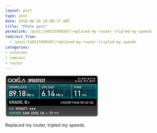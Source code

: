 ```yaml
---
layout: post
type: post
date: 2016-06-26 20:08:37 GMT
title: "Photo post"
permalink: /post/146515990507/replaced-my-router-tripled-my-speeds
redirect_from: 
  - /post/146515990507/replaced-my-router-tripled-my-speeds
categories:
- internet
- comcast
- router
---
```

![](/assets/images/tumblr_o9eamdjhAc1qb098no1_400.png)

<p>Replaced my router, tripled my speeds.</p>
